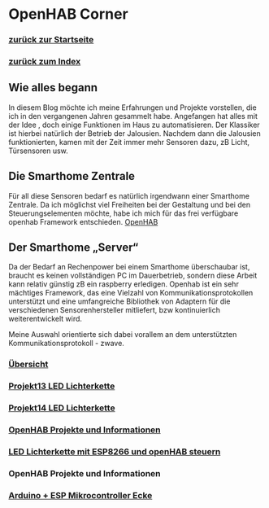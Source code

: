 # OpenHAB Corner

### [zurück zur Startseite](https://frankhoerper.github.io/FranksTechCorner)
### [zurück zum Index](../index.md)

## Wie alles begann
In diesem Blog möchte ich meine Erfahrungen und Projekte vorstellen, die ich in den vergangenen Jahren gesammelt habe.
Angefangen hat alles mit der Idee , doch einige Funktionen im Haus zu automatisieren.
Der Klassiker ist hierbei natürlich der Betrieb der Jalousien.
Nachdem dann die Jalousien funktionierten, kamen mit der Zeit immer mehr Sensoren dazu, zB Licht, Türsensoren usw.

## Die Smarthome Zentrale
Für all diese Sensoren bedarf es natürlich irgendwann einer Smarthome Zentrale.
Da ich möglichst viel Freiheiten bei der Gestaltung und bei den Steuerungselementen möchte,
habe ich mich für das frei verfügbare openhab Framework entschieden. 
[OpenHAB](https://www.openhab.org/)

## Der Smarthome „Server“
Da der Bedarf an Rechenpower bei einem Smarthome überschaubar ist, braucht es keinen vollständigen PC im Dauerbetrieb,
sondern diese Arbeit kann relativ günstig zB ein raspberry erledigen. Openhab ist ein sehr mächtiges Framework,
das eine Vielzahl von Kommunikationsprotokollen unterstützt und eine umfangreiche Bibliothek von Adaptern für die verschiedenen Sensorenhersteller
mitliefert,
bzw kontinuierlich weiterentwickelt wird.

Meine Auswahl orientierte sich dabei vorallem an dem unterstützten Kommunikationsprotokoll - zwave.

### [Übersicht](%base_url%25?openHAB/index)

### [Projekt13 LED Lichterkette](../LEDstripe/LED-stripe.md)
### [Projekt14 LED Lichterkette](../LEDstripe/index.md)

### [OpenHAB Projekte und Informationen](OpenHAB/index.md) 

### [LED Lichterkette mit ESP8266 und openHAB steuern](%base_url%25openHAB/LED%20Lichterkette/LED-stripe)

### OpenHAB Projekte und Informationen

### [Arduino + ESP Mikrocontroller Ecke](Arduino/Arduinointro.md?fileId=29465)

